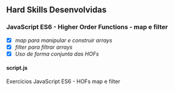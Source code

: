 ## Hard Skills Desenvolvidas

### JavaScript ES6 - Higher Order Functions - map e filter

- [X] _map para manipular e construir arrays_
- [X] _filter para filtrar arrays_
- [X] _Uso de forma conjunta das HOFs_

#### script.js
Exercícios JavaScript ES6 - HOFs map e filter
